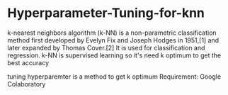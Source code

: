 # Hyperparameter-Tuning-for-knn
k-nearest neighbors algorithm (k-NN) is a non-parametric classification method first developed by Evelyn Fix and Joseph Hodges in 1951,[1] and later expanded by Thomas Cover.[2] It is used for classification and regression. k-NN is supervised learning so it's need k optimum to get the best accuracy

tuning hyperparemter is a method to get k optimum
Requirement: Google Colaboratory
